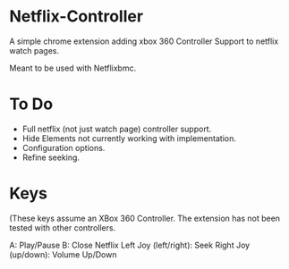 Netflix-Controller
==================

A simple chrome extension adding xbox 360 Controller Support to netflix watch pages.

Meant to be used with Netflixbmc.

To Do
=======

* Full netflix (not just watch page) controller support.
* Hide Elements not currently working with implementation.
* Configuration options.
* Refine seeking.

Keys
====
(These keys assume an XBox 360 Controller. The extension has not been tested with other controllers.

A: Play/Pause
B: Close Netflix
Left Joy (left/right): Seek
Right Joy (up/down): Volume Up/Down